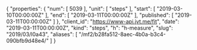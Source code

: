 {
  "properties": {
    "num": [
      5039
    ],
    "unit": [
      "steps"
    ],
    "start": [
      "2019-03-10T00:00:00Z"
    ],
    "end": [
      "2019-03-11T00:00:00Z"
    ],
    "published": [
      "2019-03-11T00:00:00Z"
    ]
  },
  "client_id": "https://www-api.jvt.me/fit",
  "date": "2019-03-11T00:00:00Z",
  "kind": "steps",
  "h": "h-measure",
  "slug": "2019/03/l0a43",
  "aliases": [
    "/mf2/b28fa512-8aec-4b0a-b3c4-090bfb9d48e4/"
  ]
}
